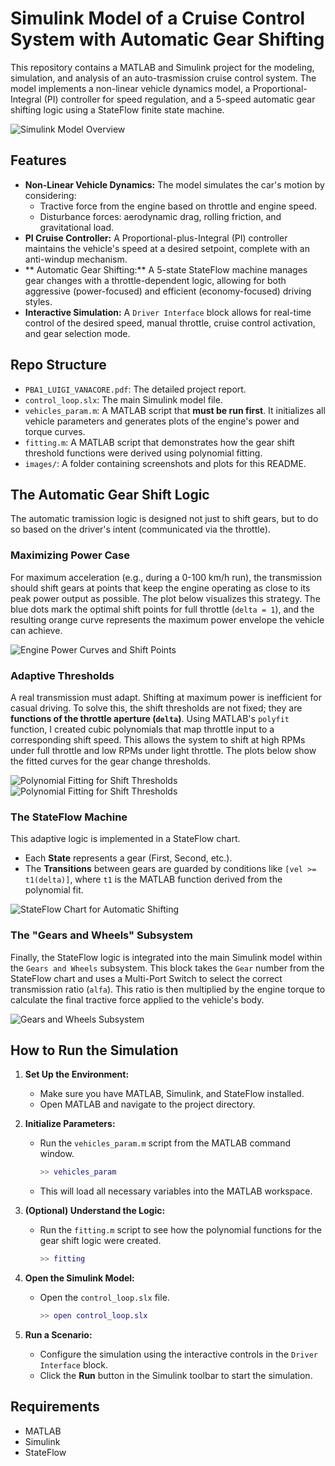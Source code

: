 # Simulink Model of a Cruise Control System with Automatic Gear Shifting

This repository contains a MATLAB and Simulink project for the modeling, simulation, and analysis of an auto-trasmission cruise control system. The model implements a non-linear vehicle dynamics model, a Proportional-Integral (PI) controller for speed regulation, and a 5-speed automatic gear shifting logic using a StateFlow finite state machine.


![Simulink Model Overview](./images/simulink-model-overview.png)

## Features

- **Non-Linear Vehicle Dynamics:** The model simulates the car's motion by considering:
  - Tractive force from the engine based on throttle and engine speed.
  - Disturbance forces: aerodynamic drag, rolling friction, and gravitational load.
- **PI Cruise Controller:** A Proportional-plus-Integral (PI) controller maintains the vehicle's speed at a desired setpoint, complete with an anti-windup mechanism.
- ** Automatic Gear Shifting:** A 5-state StateFlow machine manages gear changes with a throttle-dependent logic, allowing for both aggressive (power-focused) and efficient (economy-focused) driving styles.
- **Interactive Simulation:** A `Driver Interface` block allows for real-time control of the desired speed, manual throttle, cruise control activation, and gear selection mode.

## Repo Structure

- `PBA1_LUIGI_VANACORE.pdf`: The detailed project report. 
- `control_loop.slx`: The main Simulink model file.
- `vehicles_param.m`: A MATLAB script that **must be run first**. It initializes all vehicle parameters and generates plots of the engine's power and torque curves.
- `fitting.m`: A MATLAB script that demonstrates how the gear shift threshold functions were derived using polynomial fitting.
- `images/`: A folder containing screenshots and plots for this README.

## The Automatic Gear Shift Logic

The automatic tramission logic is designed not just to shift gears, but to do so based on the driver's intent (communicated via the throttle).

### Maximizing Power Case

For maximum acceleration (e.g., during a 0-100 km/h run), the transmission should shift gears at points that keep the engine operating as close to its peak power output as possible. The plot below visualizes this strategy. The blue dots mark the optimal shift points for full throttle (`delta = 1`), and the resulting orange curve represents the maximum power envelope the vehicle can achieve.

![Engine Power Curves and Shift Points](./images/power_curves_shifting.png)

### Adaptive Thresholds

A real transmission must adapt. Shifting at maximum power is inefficient for casual driving. To solve this, the shift thresholds are not fixed; they are **functions of the throttle aperture (`delta`)**. Using MATLAB's `polyfit` function, I created cubic polynomials that map throttle input to a corresponding shift speed. This allows the system to shift at high RPMs under full throttle and low RPMs under light throttle. The plots below show the fitted curves for the gear change thresholds.

![Polynomial Fitting for Shift Thresholds](./images/threshold_fitting1.png)
![Polynomial Fitting for Shift Thresholds](./images/threshold_fitting2.png)

### The StateFlow Machine

This adaptive logic is implemented in a StateFlow chart.
- Each **State** represents a gear (First, Second, etc.).
- The **Transitions** between gears are guarded by conditions like `[vel >= t1(delta)]`, where `t1` is the MATLAB function derived from the polynomial fit.

![StateFlow Chart for Automatic Shifting](./images/stateflow_chart.png)

### The "Gears and Wheels" Subsystem

Finally, the StateFlow logic is integrated into the main Simulink model within the `Gears and Wheels` subsystem. This block takes the `Gear` number from the StateFlow chart and uses a Multi-Port Switch to select the correct transmission ratio (`alfa`). This ratio is then multiplied by the engine torque to calculate the final tractive force applied to the vehicle's body.

![Gears and Wheels Subsystem](./images/gears_wheels_subsystem.png)

## How to Run the Simulation

1.  **Set Up the Environment:**
    - Make sure you have MATLAB, Simulink, and StateFlow installed.
    - Open MATLAB and navigate to the project directory.

2.  **Initialize Parameters:**
    - Run the `vehicles_param.m` script from the MATLAB command window.
      ```matlab
      >> vehicles_param
      ```
    - This will load all necessary variables into the MATLAB workspace.

3.  **(Optional) Understand the Logic:**
    - Run the `fitting.m` script to see how the polynomial functions for the gear shift logic were created.
      ```matlab
      >> fitting
      ```

4.  **Open the Simulink Model:**
    - Open the `control_loop.slx` file.
      ```matlab
      >> open control_loop.slx
      ```

5.  **Run a Scenario:**
    - Configure the simulation using the interactive controls in the `Driver Interface` block.
    - Click the **Run** button in the Simulink toolbar to start the simulation.

## Requirements

-   MATLAB
-   Simulink
-   StateFlow

